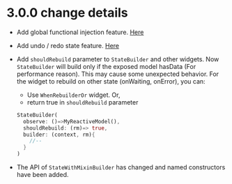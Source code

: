# 3.0.0 change details

* Add global functional injection feature. [Here](https://github.com/GIfatahTH/states_rebuilder/issues/123)

* Add undo / redo state feature. [Here](https://github.com/GIfatahTH/states_rebuilder/issues/121)

* Add `shouldRebuild` parameter to `StateBuilder` and other widgets.
    Now `StateBuilder` will build only if the exposed model hasData (For performance reason).
    This may cause some unexpected behavior.
    For the widget to rebuild on other state (onWaiting, onError), you can:
    - Use `WhenRebuilderOr` widget. Or,
    - return true in `shouldRebuild` parameter
    ```dart
    StateBuilder(
      observe: ()=>MyReactiveModel(),
      shouldRebuild: (rm)=> true,
      builder: (context, rm){
        //--
      }
    )
  ```

* The API of `StateWithMixinBuilder` has changed and named constructors have been added.

